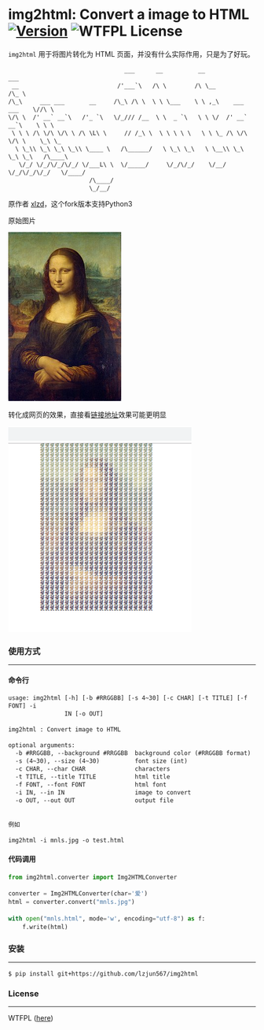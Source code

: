 # img2html: Convert a image to HTML  [![Version][version-badge]][version-link] ![WTFPL License][license-badge]


`img2html` 用于将图片转化为 HTML 页面，并没有什么实际作用，只是为了好玩。

```
                                 ___      __          __                    ___
 __                            /'___`\   /\ \        /\ \__                /\_ \
/\_\     ___ ___       __     /\_\ /\ \  \ \ \___    \ \ ,_\    ___ ___    \//\ \
\/\ \  /' __` __`\   /'_ `\   \/_/// /__  \ \  _ `\   \ \ \/  /' __` __`\    \ \ \
 \ \ \ /\ \/\ \/\ \ /\ \L\ \     // /_\ \  \ \ \ \ \   \ \ \_ /\ \/\ \/\ \    \_\ \_
  \ \_\\ \_\ \_\ \_\\ \____ \   /\______/   \ \_\ \_\   \ \__\\ \_\ \_\ \_\   /\____\
   \/_/ \/_/\/_/\/_/ \/___L\ \  \/_____/     \/_/\/_/    \/__/ \/_/\/_/\/_/   \/____/
                       /\____/
                       \_/__/
```

原作者  [xlzd](https://github.com/xlzd)，这个fork版本支持Python3



原始图片

![./demo/mnls.jpg](./demo/mnls.jpg)

转化成网页的效果，直接看[链接地址](./demo/mnls.html)效果可能更明显

![./demo/mnls.jpg](./demo/after.png)



### 使用方式
---

#### 命令行
```
usage: img2html [-h] [-b #RRGGBB] [-s 4~30] [-c CHAR] [-t TITLE] [-f FONT] -i
                IN [-o OUT]

img2html : Convert image to HTML

optional arguments:
  -b #RRGGBB, --background #RRGGBB  background color (#RRGGBB format)
  -s (4~30), --size (4~30)          font size (int)
  -c CHAR, --char CHAR              characters
  -t TITLE, --title TITLE           html title
  -f FONT, --font FONT              html font
  -i IN, --in IN                    image to convert
  -o OUT, --out OUT                 output file


例如

img2html -i mnls.jpg -o test.html
```


#### 代码调用

```Python
from img2html.converter import Img2HTMLConverter

converter = Img2HTMLConverter(char='爱')
html = converter.convert("mnls.jpg")

with open("mnls.html", mode='w', encoding="utf-8") as f:
    f.write(html)

```


### 安装
---

```
$ pip install git+https://github.com/lzjun567/img2html
```


### License
---

WTFPL ([here](https://github.com/xlzd/img2html/blob/master/LICENSE))


[version-badge]:   https://img.shields.io/pypi/v/img2html.svg?label=version
[version-link]:    https://pypi.python.org/pypi/img2html/
[license-badge]:   https://img.shields.io/badge/license-WTFPL-007EC7.svg
